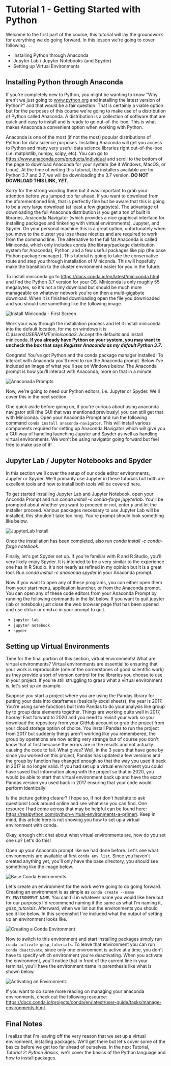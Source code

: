 # Tutorial 1 - Getting Started with Python
Welcome to the first part of the course, this tutorial will lay the groundwork for everything we do going forward. In this lesson we're going to cover following . . .
 - Installing Python through Anaconda
 - Jupyter Lab / Jupyter Notebooks (and Spyder)
 - Setting up Virtual Environments
 

 ## Installing Python through Anaconda
 If you're completely new to Python, you might be wanting to know "Why aren't we just going to www.python.org and installing the latest version of Python?" and that would be a fair question. That is certainly a viable option but for the purposes of this course we're going to make use of a distribution of Python called Anaconda. A distribution is a collection of software that are quick and easy to install and is ready to go out-of-the-box. This is what makes Anaconda a convenient option when working with Python.

 Anaconda is one of the most (if not the most) popular distributions of Python for data science purposes. Installing Anaconda will get you access to Python and many very useful data science libraries right out-of-the-box (i.e. matplotlib, numpy, scipy, etc). You can go to https://www.anaconda.com/products/individual and scroll to the bottom of the page to download Anaconda for your system (be it Windows, MacOS, or Linux). At the time of writing this tutorial, the installers available are for Python 3.7 and 2.7, we will be downloading the 3.7 version. **DO NOT DOWNLOAD THIS LINK, *YET***. 
 
 Sorry for the strong wording there but it was important to grab your attention before you jumped too far ahead. If you want to download from the aforementioned link, that is perfectly fine but be aware that this is going to be a very large download (at least a few gigabytes). The advantage of downloading the full Anaconda distribution is you get a ton of built in libraries, Anaconda Navigator (which provides a nice graphical interface for installing packages and tinkering with virtual environments), Jupyter, and Spyder. On your personal machine this is a great option, unfortunately when you move to the cluster you lose these niceties and are required to work from the command line. The alternative to the full fat Anaconda is called Miniconda, which only includes conda (the library/package distribution system for Anaconda), Python, and a few useful packages like pip (the base Python package manager). This tutorial is going to take the conservative route and step you through installation of Miniconda. This will hopefully make the transition to the cluster environment easier for you in the future.

 To install miniconda go to https://docs.conda.io/en/latest/miniconda.html and find the Python 3.7 version for your OS. Miniconda is only roughly 55 megabytes, so it's not a tiny download but should be much more manageable on whatever network you're on then a multi-gigabyte download. When it is finished downloading open the file you downloaded and you should see something like the following image.

![Install Miniconda - First Screen](./installingMiniconda1.png)

Work your way through the installation process and let it install miniconda into the default location, for me on windows it is *C:\Users\USERNAME\miniconda3*. Accept the defaults and install miniconda. **If you already have Python on your system, you may want to uncheck the box that says *Register Anaconda as my default Python 3.7*.**

Congrats! You've got Python and the conda package manager installed! To interact with Anaconda you'll need to run the Anaconda prompt. Below I've included an image of what you'll see on Windows below. The Anaconda prompt is how you'll interact with Anaconda, more on that in a minute.

![Anaconada Prompts](./AnacondaPrompts.png)

Now, we're going to need our Python editors, i.e. Jupyter or Spyder. We'll cover this in the next section.

One quick aside before going on, if you're curious about using anaconda navigator still (the GUI that was mentioned previously) you can still get that with Miniconda. Open your Anaconda Prompt and run the following command ```conda install anaconda-navigator```. This will install various components required for setting up Anaconda Navigator which will give you a GUI way of handling launching Jupyter and Spyder as well as handling virtual environments. We won't be using navigator going forward but feel free to make use of it!

## Jupyter Lab / Jupyter Notebooks and Spyder
In this section we'll cover the setup of our code editor environments, Jupyter or Spyder. We'll primarily use Jupyter in these tutorials but both are excellent tools and how to install both tools will be covered here.

To get started installing Jupyter Lab and Jupyter Notebook, open your Anconda Prompt and run *conda install -c conda-forge jupyterlab*. You'll be prompted about whether you want to proceed or not, enter *y* and let the installer proceed. Various packages necessary to use Jupyter Lab will be installed, this shouldn't take too long. You're prompt should look something like below.

![JupyterLab Install](./InstallingJupyterLab.png)

Once the installation has been completed, also run *conda install -c conda-forge notebook*. 

Finally, let's get Spyder set up. If you're familiar with R and R Studio, you'll very likely enjoy Spyder. It is intended to be a very similar to the experience one has in R Studio. It's not nearly as refined in my opinion but it is a great tool. Run *conda install -c anaconda spyder* in your Anaconda prompt.

Now if you want to open any of these programs, you can either open them from your start menu, application launcher, or from the Anaconda prompt. You can open any of these code editors from your Anaconda Prompt by running the following commands in the list below. If you want to quit jupyter (lab or notebook) just close the web browser page that has been opened and use ctrl+c or cmd+c in your prompt to quit.

 - ```jupyter lab```
 - ```jupyter notebook```
 - ```spyder```

## Setting up Virtual Environments
Time for the final portion of this section, virtual environments! What are virtual environments? Virtual environments are essential to ensuring that your work is reproducible (one of the cornerstones of good scientific work) as they provide a sort of version control for the libraries you choose to use in your project. If you're still struggling to grasp what a virtual environment is, let's set up an example.

Suppose you start a project where you are using the Pandas library for putting your data into dataframes (basically excel sheets), the year is 2017. You're using some functions built into Pandas to do your analysis like group by to group data elements together. Things are working quite well in 2017, hooray! Fast forward to 2020 and you need to revisit your work so you download the repository from your GitHub account or grab the project from your cloud storage option of choice. You install Pandas to run the project from 2017 but suddenly things aren't working like you remembered, the group by operations are now acting very strange but of course you don't know that at first because the errors are in the results and not actually causing the code to fail. What gives? Well, in the 3 years that have gone by since you worked on this project, Pandas has updated a few versions and the group by function has changed enough so that the way you used it back in 2017 is no longer valid. If you had set up a virtual environment you could have saved that information along with the project so that in 2020, you would be able to start that virtual environment back up and have the exact Pandas version you used back in 2017 ensuring that your code would perform identically!

Is the picture getting clearer? I hope so, if not don't hesitate to ask questions! Look around online and see what else you can find. One resource I had come across that may be helpful can be found here: https://realpython.com/python-virtual-environments-a-primer/. Keep in mind, this article here is not showing you how to set up a virtual environment with conda.

Okay, enough chit chat about what virtual environments are, how do you set one up? Let's do this!

Open up your Anaconda prompt like we had done before. Let's see what environments are available at first ```conda env list```. Since you haven't created anything yet, you'll only have the base directory, you should see something like the image below.

![Base Conda Environments](./CondaEnvironments_Base.png)

Let's create an environment for the work we're going to do going forward. Creating an environment is as simple as ```conda create --name MY_ENVIRONMENT_NAME```. You can fill in whatever name you would like here but for our purposes I'd recommend naming it the same as what I'm naming it, *gdsp_tutorials*. Afterward, when we list out the environments you should see it like below. In this screenshot I've included what the output of setting up an environment looks like.

![Creating a Conda Environment](./conda_SettingUpEnv_.png)

Now to switch to this environment and start installing packages simply run ```conda activate gdsp_tutorials```. To leave that environment you can run ```conda deactivate```, since only one environment is active at a time, you don't have to specify which environment you're deactivating. When you activate the environment, you'll notice that in front of the current line in your terminal, you'll have the environment name in parenthesis like what is shown below.

![Activating an Environment.](./condaActivate_.png)

If you want to do some more reading on managing your anaconda environments, check out the following resource: https://docs.conda.io/projects/conda/en/latest/user-guide/tasks/manage-environments.html.

## Final Notes
I realize that I'm leaving off the very reason that we set up a virtual environment, installing packages. We'll get there but let's cover some of the basics before we get too far ahead of ourselves. In the next Tutorial, *Tutorial 2: Python Basics*, we'll cover the basics of the Python language and how to install packages.